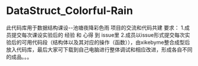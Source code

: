 # DataStruct_Colorful-Rain
此代码库用于数据结构课设--池塘夜降彩色雨 项目的交流和代码共建
要求：
  1.成员提交每次课设实验后的  经验 和 心得   到  issue里
  2.成员以issue形式提交每次实验后的可用代码段（结构体以及其对应的操作（函数）），由xikebyme整合成型后放入代码库，最后大家可下载到自己电脑进行整体调试和相应改进，形成各自不同的成品。。。
  
